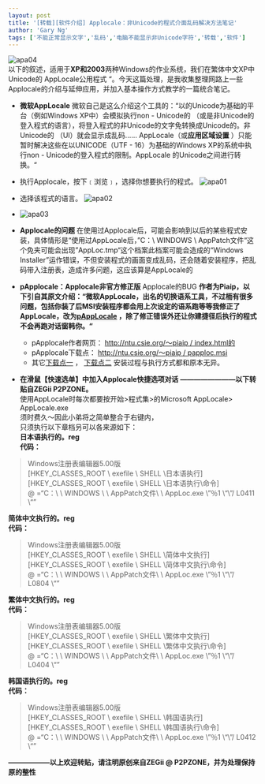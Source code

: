 ```yaml
---
layout: post
title: '[转载][软件介绍] Applocale：非Unicode的程式介面乱码解决方法笔记'
author: 'Gary Ng'
tags: ['不能正常显示文字','乱码','电脑不能显示非Unicode字符','转载','软件']
---
```


![apa04](http://farm1.static.flickr.com/238/517322504_5f083f3901_o.png)   
以下的叙述，适用于**XP和2003**两种Windows的作业系统，我们在繁体中文XP中Unicode的 AppLocale公用程式 “。今天这篇处理，是我收集整理网路上一些Applocale的介绍与延伸应用，并加入基本操作方式教学的一篇统合笔记。   


  * **微软AppLocale**
微软自己是这么介绍这个工具的：“以的Unicode为基础的平台（例如Windows XP中）会模拟执行non - Unicode的 （或是非Unicode的登入程式的语言），将登入程式的非Unicode的文字免转换成Unicode的。非Unicode的 （UI）就会显示成乱码...... AppLocale（或**应用区域设置** ）只能暂时解决这些在以UNICODE（UTF - 16）为基础的Windows XP的系统中执行non - Unicode的登入程式的限制。AppLocale 的Unicode之间进行转换。“   


  * 执行Applocale，按下﹝浏览﹞，选择你想要执行的程式。
![apa01](http://farm1.static.flickr.com/189/517280986_bc90f9ac6f_o.png)   


  * 选择该程式的语言。
![apa02](http://farm1.static.flickr.com/253/517306837_89c900d6c6_o.png)   


  * ![apa03](http://farm1.static.flickr.com/227/517280714_5ac5338d3b_o.png)   


  * **Applocale的问题**
在使用过Applocale后，可能会影响到以后的某些程式安装，具体情形是“使用过AppLocale后，”C：\ WINDOWS \ AppPatch文件“这个免夹可能会出现”AppLoc.tmp“这个档案此档案可能会造成的“Windows Installer”运作错误，不但安装程式的画面变成乱码，还会随着安装程序，把乱码带入注册表，造成许多问题，这应该算是AppLocale的   


  * **pApplocale：Applocale非官方修正版**
Applocale的BUG **作者为Piaip，**以下引自其原文介绍**：“微软AppLocale，出名的切换语系工具，不过栭有很多问题，包括你装了后MSI安装程序都会用上次设定的语系跑等等我修正了AppLocale，改为[pAppLocale](http://ntu.csie.org/~piaip/papploc.msi) ，除了修正错误外还让你建捷径后执行的程式不会再跑对话窗韩你。“**   


    * pApplocale作者网页： [​​http://ntu.csie.org/〜piaip / index.html的](http://translate.googleusercontent.com/translate_c?act=url&hl=zh-CN&ie=UTF8&prev=_t&rurl=translate.google.com&sl=en&tl=zh-CN&twu=1&u=http://ntu.csie.org/~piaip/index.html&usg=ALkJrhjoJ5cw1d_8gkj0sl2-qU9sxp6tIQ)
    * pApplocale下载点： [http://ntu.csie.org/〜piaip / papploc.msi](http://ntu.csie.org/~piaip/papploc.msi)
    * 其它[下载点一](http://translate.googleusercontent.com/translate_c?act=url&hl=zh-CN&ie=UTF8&prev=_t&rurl=translate.google.com&sl=en&tl=zh-CN&twu=1&u=http://www.badongo.com/file/3208040&usg=ALkJrhibSdDHpvLSsaLriV3itYsJI587ug) ， [下载点二](http://translate.googleusercontent.com/translate_c?act=url&hl=zh-CN&ie=UTF8&prev=_t&rurl=translate.google.com&sl=en&tl=zh-CN&twu=1&u=http://z32.zupload.com/download.php%3Ffile%3Dgetfile%26filepath%3D32899&usg=ALkJrhi7CawMRp2gHJRw0zoDJUCUo9A_Sw)
安装过程与执行方式都和原本无异。   


  * **在滑鼠【快速选单】中加入Applocale快捷选项对话**
**————————以下转贴自ZEGii P2PZONE。**   
使用AppLocale时每次都要按开始>程式集>的Microsoft AppLocale> AppLocale.exe  
须时费久〜因此小弟将之简单整合于右键内，  
只须执行以下章档叧可以各来源如下：   
**日本语执行的。reg**   
**代码：**   


> Windows注册表编辑器5.00版  
[HKEY_CLASSES_ROOT \ exefile \ SHELL \日本语执行]  
[HKEY_CLASSES_ROOT \ exefile \ SHELL \日本语执行\命令]  
@ =“C：\ \ WINDOWS \ \ AppPatch文件\ \ AppLoc.exe \”％1 \“\”/ L0411 \“”

**简体中文执行的。reg**   
**代码：**   


> Windows注册表编辑器5.00版  
[HKEY_CLASSES_ROOT \ exefile \ SHELL \简体中文执行]  
[HKEY_CLASSES_ROOT \ exefile \ SHELL \简体中文执行\命令]  
@ =“C：\ \ WINDOWS \ \ AppPatch文件\ \ AppLoc.exe \”％1 \“\”/ L0804 \“”

**繁体中文执行的。reg**   
**代码：**   


> Windows注册表编辑器5.00版  
[HKEY_CLASSES_ROOT \ exefile \ SHELL \繁体中文执行]  
[HKEY_CLASSES_ROOT \ exefile \ SHELL \繁体中文执行\命令]  
@ =“C：\ \ WINDOWS \ \ AppPatch文件\ \ AppLoc.exe \”％1 \“\”/ L0404 \“”

**韩国语执行的。reg**   
**代码：**   


> Windows注册表编辑器5.00版  
[HKEY_CLASSES_ROOT \ exefile \ SHELL \韩国语执行]  
[HKEY_CLASSES_ROOT \ exefile \ SHELL \韩国语执行\命令]  
@ =“C：\ \ WINDOWS \ \ AppPatch文件\ \ AppLoc.exe \”％1 \“\”/ L0412 \“”

**——————以上欢迎转贴，请注明原创来自ZEGii @ P2PZONE，并为处理保持原的整性**
